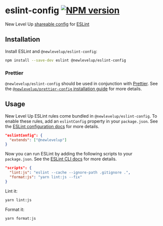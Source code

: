 # eslint-config [![NPM version](https://img.shields.io/npm/v/@newlevelup/eslint-config.svg)](https://www.npmjs.com/package/@newlevelup/eslint-config)

New Level Up [shareable config](https://eslint.org/docs/developer-guide/shareable-configs) for [ESLint](https://eslint.org/)

## Installation

Install ESLint and `@newlevelup/eslint-config`:

```sh
npm install --save-dev eslint @newlevelup/eslint-config
```

### Prettier

`@newlevelup/eslint-config` should be used in conjunction with [Prettier](https://prettier.io/). See the [`@newlevelup/prettier-config` installation guide](https://github.com/newlevelup/prettier-config#installation) for more details.

## Usage

New Level Up ESLint rules come bundled in `@newlevelup/eslint-config`. To enable these rules, add an `eslintConfig` property in your `package.json`. See the [ESLint configuration docs](https://eslint.org/docs/user-guide/configuring) for more details.

```json
"eslintConfig": {
  "extends": ["@newlevelup"]
}
```

Now you can run ESLint by adding the following scripts to your `package.json`. See the [ESLint CLI docs](https://eslint.org/docs/user-guide/command-line-interface) for more details.

```json
"scripts": {
  "lint:js": "eslint --cache --ignore-path .gitignore .",
  "format:js": "yarn lint:js --fix"
}
```

Lint it:

```sh
yarn lint:js
```

Format it:

```sh
yarn format:js
```
